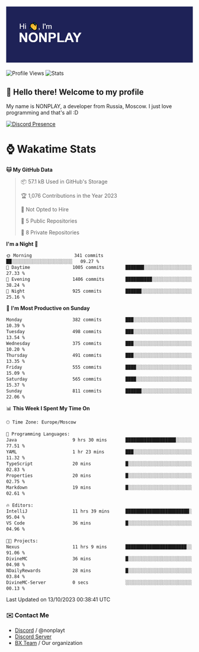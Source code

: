 ![Discord Presence](./header.png)
<br></br>
![Profile Views](https://komarev.com/ghpvc/?username=NONPLAYT&color=blue&style=for-the-badge)
![Stats](https://img.shields.io/badge/0%25-OPTIMIZED-orange?style=for-the-badge)


## :wave: Hello there! Welcome to my profile

My name is NONPLAY, a developer from Russia, Moscow. I just love programming and that's all :D

[![Discord Presence](https://lanyard.cnrad.dev/api/597087584090587177?showDisplayName=true)](https://discord.com/users/597087584090587177) 

# ⌚ Wakatime Stats

<!--START_SECTION:waka-->
**🐱 My GitHub Data** 

> 📦 57.1 kB Used in GitHub's Storage 
 > 
> 🏆 1,076 Contributions in the Year 2023
 > 
> 🚫 Not Opted to Hire
 > 
> 📜 5 Public Repositories 
 > 
> 🔑 8 Private Repositories 
 > 
**I'm a Night 🦉** 

```text
🌞 Morning                341 commits         ██░░░░░░░░░░░░░░░░░░░░░░░   09.27 % 
🌆 Daytime                1005 commits        ███████░░░░░░░░░░░░░░░░░░   27.33 % 
🌃 Evening                1406 commits        ██████████░░░░░░░░░░░░░░░   38.24 % 
🌙 Night                  925 commits         ██████░░░░░░░░░░░░░░░░░░░   25.16 % 
```
📅 **I'm Most Productive on Sunday** 

```text
Monday                   382 commits         ███░░░░░░░░░░░░░░░░░░░░░░   10.39 % 
Tuesday                  498 commits         ███░░░░░░░░░░░░░░░░░░░░░░   13.54 % 
Wednesday                375 commits         ███░░░░░░░░░░░░░░░░░░░░░░   10.20 % 
Thursday                 491 commits         ███░░░░░░░░░░░░░░░░░░░░░░   13.35 % 
Friday                   555 commits         ████░░░░░░░░░░░░░░░░░░░░░   15.09 % 
Saturday                 565 commits         ████░░░░░░░░░░░░░░░░░░░░░   15.37 % 
Sunday                   811 commits         ██████░░░░░░░░░░░░░░░░░░░   22.06 % 
```


📊 **This Week I Spent My Time On** 

```text
🕑︎ Time Zone: Europe/Moscow

💬 Programming Languages: 
Java                     9 hrs 30 mins       ███████████████████░░░░░░   77.51 % 
YAML                     1 hr 23 mins        ███░░░░░░░░░░░░░░░░░░░░░░   11.32 % 
TypeScript               20 mins             █░░░░░░░░░░░░░░░░░░░░░░░░   02.83 % 
Properties               20 mins             █░░░░░░░░░░░░░░░░░░░░░░░░   02.75 % 
Markdown                 19 mins             █░░░░░░░░░░░░░░░░░░░░░░░░   02.61 % 

🔥 Editors: 
IntelliJ                 11 hrs 39 mins      ████████████████████████░   95.04 % 
VS Code                  36 mins             █░░░░░░░░░░░░░░░░░░░░░░░░   04.96 % 

🐱‍💻 Projects: 
Nexus                    11 hrs 9 mins       ███████████████████████░░   91.06 % 
DivineMC                 36 mins             █░░░░░░░░░░░░░░░░░░░░░░░░   04.98 % 
NDailyRewards            28 mins             █░░░░░░░░░░░░░░░░░░░░░░░░   03.84 % 
DivineMC-Server          0 secs              ░░░░░░░░░░░░░░░░░░░░░░░░░   00.13 % 
```


 Last Updated on 13/10/2023 00:38:41 UTC
<!--END_SECTION:waka-->

### ✉️ Contact Me

- [Discord](https://discord.com/users/597087584090587177) / @nonplayt
- [Discord Server](https://discord.gg/p7cxhw7E2M)
- [BX Team](https://github.com/BX-Team) / Our organization
